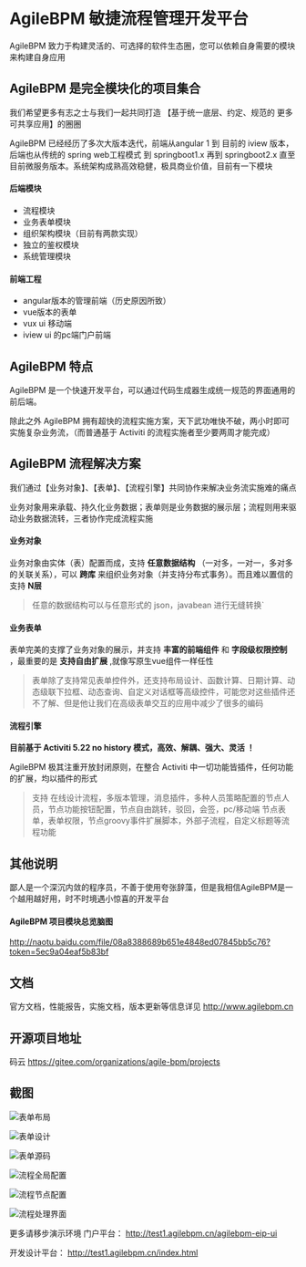 # AgileBPM 敏捷流程管理开发平台

AgileBPM 致力于构建灵活的、可选择的软件生态圈，您可以依赖自身需要的模块来构建自身应用

## AgileBPM 是完全模块化的项目集合

我们希望更多有志之士与我们一起共同打造 【基于统一底层、约定、规范的 更多可共享应用】的圈圈

AgileBPM 已经经历了多次大版本迭代，前端从angular 1 到 目前的 iview 版本，
后端也从传统的 spring web工程模式 到 springboot1.x 再到 springboot2.x 直至目前微服务版本。系统架构成熟高效稳健，极具商业价值，目前有一下模块

#### 后端模块
- 流程模块
- 业务表单模块 
- 组织架构模块（目前有两款实现）
- 独立的鉴权模块
- 系统管理模块

#### 前端工程
- angular版本的管理前端（历史原因所致）
- vue版本的表单
- vux ui 移动端 
- iview ui 的pc端门户前端

## AgileBPM 特点

AgileBPM 是一个快速开发平台，可以通过代码生成器生成统一规范的界面通用的前后端。

除此之外 AgileBPM 拥有超快的流程实施方案，天下武功唯快不破，两小时即可实施复杂业务流，（而普通基于 Activiti 的流程实施者至少要两周才能完成）

## AgileBPM 流程解决方案

我们通过【业务对象】、【表单】、【流程引擎】共同协作来解决业务流实施难的痛点

业务对象用来承载、持久化业务数据；表单则是业务数据的展示层；流程则用来驱动业务数据流转，三者协作完成流程实施

#### 业务对象

业务对象由实体（表）配置而成，支持 **任意数据结构** （一对多，一对一，多对多的关联关系），可以 **跨库** 来组织业务对象（并支持分布式事务）。而且难以置信的支持 **N层** 

> 任意的数据结构可以与任意形式的 json，javabean 进行无缝转换`

#### 业务表单

表单完美的支撑了业务对象的展示，并支持 **丰富的前端组件** 和 **字段级权限控制** ，最重要的是 **支持自由扩展** ,就像写原生vue组件一样任性

> 表单除了支持常见表单控件外，还支持布局设计、函数计算、日期计算、动态级联下拉框、动态查询、自定义对话框等高级控件，可能您对这些插件还不了解、但是他让我们在高级表单交互的应用中减少了很多的编码

#### 流程引擎

**目前基于 Activiti 5.22 no history 模式，高效、解耦、强大、灵活 ！**

AgileBPM 极其注重开放封闭原则，在整合 Activiti 中一切功能皆插件，任何功能的扩展，均以插件的形式

> 支持 在线设计流程，多版本管理，消息插件，多种人员策略配置的节点人员，节点功能按钮配置，节点自由跳转，驳回，会签，pc/移动端 节点表单，表单权限，节点groovy事件扩展脚本，外部子流程，自定义标题等流程功能

## 其他说明

鄙人是一个深沉内敛的程序员，不善于使用夸张辞藻，但是我相信AgileBPM是一个越用越好用，时不时境遇小惊喜的开发平台


#### AgileBPM 项目模块总览脑图
http://naotu.baidu.com/file/08a8388689b651e4848ed07845bb5c76?token=5ec9a04eaf5b83bf


## 文档
官方文档，性能报告，实施文档，版本更新等信息详见 http://www.agilebpm.cn

## 开源项目地址
码云 https://gitee.com/organizations/agile-bpm/projects

## 截图






![表单布局](https://images.gitee.com/uploads/images/2019/0519/135502_e57cd2d4_1861740.png "在这里输入图片标题")


![表单设计](https://images.gitee.com/uploads/images/2019/0519/135543_b9508b90_1861740.png "在这里输入图片标题")


![表单源码](https://images.gitee.com/uploads/images/2019/0519/135610_e9ac1b4d_1861740.png "在这里输入图片标题")

![流程全局配置](https://images.gitee.com/uploads/images/2019/0519/135631_9446a09a_1861740.png "在这里输入图片标题")

![流程节点配置](https://images.gitee.com/uploads/images/2019/0519/135652_dc7ce0cc_1861740.png "在这里输入图片标题")

![流程处理界面](https://images.gitee.com/uploads/images/2019/0519/135712_6aec7d79_1861740.gif "在这里输入图片标题")



更多请移步演示环境
门户平台： http://test1.agilebpm.cn/agilebpm-eip-ui

开发设计平台： http://test1.agilebpm.cn/index.html







